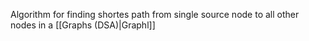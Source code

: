 Algorithm for finding shortes path from single source node to all other nodes in a [[Graphs (DSA)|Graphl]]